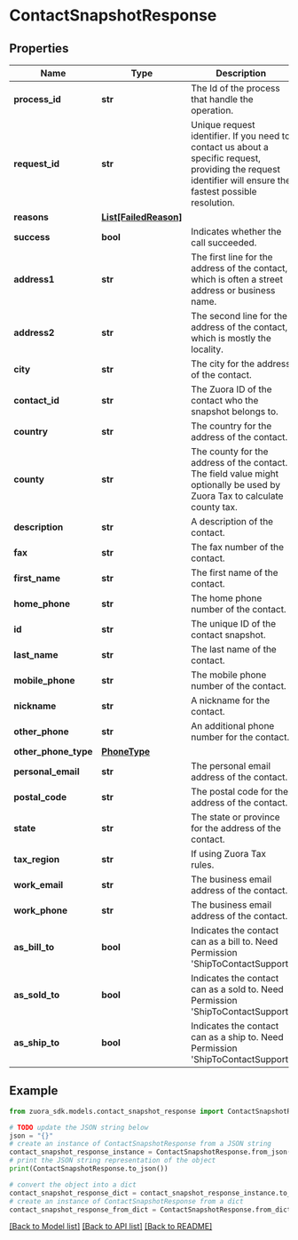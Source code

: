 # ContactSnapshotResponse


## Properties

Name | Type | Description | Notes
------------ | ------------- | ------------- | -------------
**process_id** | **str** | The Id of the process that handle the operation.  | [optional] 
**request_id** | **str** | Unique request identifier. If you need to contact us about a specific request, providing the request identifier will ensure the fastest possible resolution.  | [optional] 
**reasons** | [**List[FailedReason]**](FailedReason.md) |  | [optional] 
**success** | **bool** | Indicates whether the call succeeded.  | [optional] 
**address1** | **str** | The first line for the address of the contact, which is often a street address or business name.  | [optional] 
**address2** | **str** | The second line for the address of the contact, which is mostly the locality.  | [optional] 
**city** | **str** | The city for the address of the contact.  | [optional] 
**contact_id** | **str** | The Zuora ID of the contact who the snapshot belongs to.  | [optional] 
**country** | **str** | The country for the address of the contact.  | [optional] 
**county** | **str** | The county for the address of the contact. The field value might optionally be used by Zuora Tax to calculate county tax.  | [optional] 
**description** | **str** | A description of the contact.  | [optional] 
**fax** | **str** | The fax number of the contact.  | [optional] 
**first_name** | **str** | The first name of the contact.  | [optional] 
**home_phone** | **str** | The home phone number of the contact.  | [optional] 
**id** | **str** | The unique ID of the contact snapshot.  | [optional] 
**last_name** | **str** | The last name of the contact.  | [optional] 
**mobile_phone** | **str** | The mobile phone number of the contact.  | [optional] 
**nickname** | **str** | A nickname for the contact.  | [optional] 
**other_phone** | **str** | An additional phone number for the contact.  | [optional] 
**other_phone_type** | [**PhoneType**](PhoneType.md) |  | [optional] 
**personal_email** | **str** | The personal email address of the contact.  | [optional] 
**postal_code** | **str** | The postal code for the address of the contact.  | [optional] 
**state** | **str** | The state or province for the address of the contact.  | [optional] 
**tax_region** | **str** | If using Zuora Tax rules.  | [optional] 
**work_email** | **str** | The business email address of the contact.  | [optional] 
**work_phone** | **str** | The business email address of the contact.  | [optional] 
**as_bill_to** | **bool** | Indicates the contact can as a bill to. Need Permission &#39;ShipToContactSupport&#39;  | [optional] 
**as_sold_to** | **bool** | Indicates the contact can as a sold to. Need Permission &#39;ShipToContactSupport&#39;  | [optional] 
**as_ship_to** | **bool** | Indicates the contact can as a ship to. Need Permission &#39;ShipToContactSupport&#39;  | [optional] 

## Example

```python
from zuora_sdk.models.contact_snapshot_response import ContactSnapshotResponse

# TODO update the JSON string below
json = "{}"
# create an instance of ContactSnapshotResponse from a JSON string
contact_snapshot_response_instance = ContactSnapshotResponse.from_json(json)
# print the JSON string representation of the object
print(ContactSnapshotResponse.to_json())

# convert the object into a dict
contact_snapshot_response_dict = contact_snapshot_response_instance.to_dict()
# create an instance of ContactSnapshotResponse from a dict
contact_snapshot_response_from_dict = ContactSnapshotResponse.from_dict(contact_snapshot_response_dict)
```
[[Back to Model list]](../README.md#documentation-for-models) [[Back to API list]](../README.md#documentation-for-api-endpoints) [[Back to README]](../README.md)



